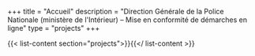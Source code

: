 +++
title = "Accueil"
description = "Direction Générale de la Police Nationale (ministère de l'Intérieur) – Mise en conformité de démarches en ligne"
type = "projects"
+++

{{< list-content section="projects">}}{{</ list-content >}}
